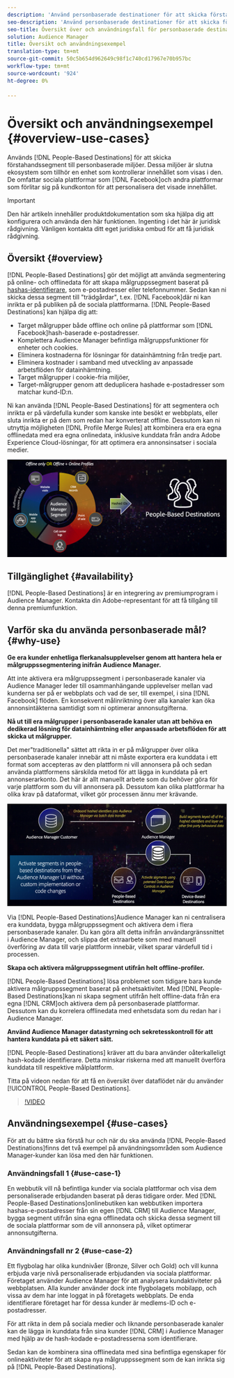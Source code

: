 ```yaml
---
description: 'Använd personbaserade destinationer för att skicka förstahandssegment till personbaserade miljöer. Dessa miljöer är slutna ekosystem som tillhör en enhet som kontrollerar innehållet som visas i den. De innehåller sociala plattformar som Facebook och andra plattformar som förlitar sig på kundkonton för att personalisera det visade innehållet. '
seo-description: 'Använd personbaserade destinationer för att skicka förstahandssegment till personbaserade miljöer. Dessa miljöer är slutna ekosystem som tillhör en enhet som kontrollerar innehållet som visas i den. De innehåller sociala plattformar som Facebook och andra plattformar som förlitar sig på kundkonton för att personalisera det visade innehållet.  '
seo-title: Översikt över och användningsfall för personbaserade destinationer
solution: Audience Manager
title: Översikt och användningsexempel
translation-type: tm+mt
source-git-commit: 50c5b654d962649c98f1c740cd17967e70b957bc
workflow-type: tm+mt
source-wordcount: '924'
ht-degree: 0%

---
```



# Översikt och användningsexempel {#overview-use-cases}

Används [!DNL People-Based Destinations] för att skicka förstahandssegment till personbaserade miljöer. Dessa miljöer är slutna ekosystem som tillhör en enhet som kontrollerar innehållet som visas i den. De omfattar sociala plattformar som [!DNL Facebook]och andra plattformar som förlitar sig på kundkonton för att personalisera det visade innehållet.

>[!IMPORTANT]
>Den här artikeln innehåller produktdokumentation som ska hjälpa dig att konfigurera och använda den här funktionen. Ingenting i det här är juridisk rådgivning. Vänligen kontakta ditt eget juridiska ombud för att få juridisk rådgivning.

## Översikt {#overview}

[!DNL People-Based Destinations] gör det möjligt att använda segmentering på online- och offlinedata för att skapa målgruppssegment baserat på [hashas-identifierare](people-based-destinations-prerequisites.md#hashing-requirements), som e-postadresser eller telefonnummer. Sedan kan ni skicka dessa segment till &quot;trädgårdar&quot;, t.ex. [!DNL Facebook]där ni kan inrikta er på publiken på de sociala plattformarna. [!DNL People-Based Destinations] kan hjälpa dig att:

* Target målgrupper både offline och online på plattformar som [!DNL Facebook]hash-baserade e-postadresser.
* Komplettera Audience Manager befintliga målgruppsfunktioner för enheter och cookies.
* Eliminera kostnaderna för lösningar för datainhämtning från tredje part.
* Eliminera kostnader i samband med utveckling av anpassade arbetsflöden för datainhämtning.
* Target målgrupper i cookie-fria miljöer,
* Target-målgrupper genom att deduplicera hashade e-postadresser som matchar kund-ID:n.

Ni kan använda [!DNL People-Based Destinations] för att segmentera och inrikta er på värdefulla kunder som kanske inte besökt er webbplats, eller sluta inrikta er på dem som redan har konverterat offline. Dessutom kan ni utnyttja möjligheten [!DNL Profile Merge Rules] att kombinera era era egna offlinedata med era egna onlinedata, inklusive kunddata från andra Adobe Experience Cloud-lösningar, för att optimera era annonsinsatser i sociala medier.

![pbd-overview](assets/pbd-overview.png)

## Tillgänglighet {#availability}

[!DNL People-Based Destinations] är en integrering av premiumprogram i Audience Manager. Kontakta din Adobe-representant för att få tillgång till denna premiumfunktion.

## Varför ska du använda personbaserade mål? {#why-use}

**Ge era kunder enhetliga flerkanalsupplevelser genom att hantera hela er målgruppssegmentering inifrån Audience Manager.**

Att inte aktivera era målgruppssegment i personbaserade kanaler via Audience Manager leder till osammanhängande upplevelser mellan vad kunderna ser på er webbplats och vad de ser, till exempel, i sina [!DNL Facebook] flöden. En konsekvent målinriktning över alla kanaler kan öka annonsintäkterna samtidigt som ni optimerar annonsutgifterna.

**Nå ut till era målgrupper i personbaserade kanaler utan att behöva en dedikerad lösning för datainhämtning eller anpassade arbetsflöden för att skicka ut målgrupper.**

Det mer&quot;traditionella&quot; sättet att rikta in er på målgrupper över olika personbaserade kanaler innebär att ni måste exportera era kunddata i ett format som accepteras av den plattform ni vill annonsera på och sedan använda plattformens särskilda metod för att lägga in kunddata på ert annonserarkonto. Det här är allt manuellt arbete som du behöver göra för varje plattform som du vill annonsera på. Dessutom kan olika plattformar ha olika krav på dataformat, vilket gör processen ännu mer krävande.

![pbd-overview](assets/pbd-diagram.png)

Via [!DNL People-Based Destinations]Audience Manager kan ni centralisera era kunddata, bygga målgruppssegment och aktivera dem i flera personbaserade kanaler. Du kan göra allt detta inifrån användargränssnittet i Audience Manager, och slippa det extraarbete som med manuell överföring av data till varje plattform innebär, vilket sparar värdefull tid i processen.

**Skapa och aktivera målgruppssegment utifrån helt offline-profiler.**

[!DNL People-Based Destinations] lösa problemet som tidigare bara kunde aktivera målgruppssegment baserat på enhetsaktivitet. Med [!DNL People-Based Destinations]kan ni skapa segment utifrån helt offline-data från era egna [!DNL CRM]och aktivera dem på personbaserade plattformar. Dessutom kan du korrelera offlinedata med enhetsdata som du redan har i Audience Manager.

**Använd Audience Manager datastyrning och sekretesskontroll för att hantera kunddata på ett säkert sätt.**

[!DNL People-Based Destinations] kräver att du bara använder oåterkalleligt hash-kodade identifierare. Detta minskar riskerna med att manuellt överföra kunddata till respektive målplattform.

Titta på videon nedan för att få en översikt över dataflödet när du använder [!UICONTROL People-Based Destinations].

>[!VIDEO](https://video.tv.adobe.com/v/28968/)

## Användningsexempel {#use-cases}

För att du bättre ska förstå hur och när du ska använda [!DNL People-Based Destinations]finns det två exempel på användningsområden som Audience Manager-kunder kan lösa med den här funktionen.

### Användningsfall 1 {#use-case-1}

En webbutik vill nå befintliga kunder via sociala plattformar och visa dem personaliserade erbjudanden baserat på deras tidigare order. Med [!DNL People-Based Destinations]onlinebutiken kan webbutiken importera hashas-e-postadresser från sin egen [!DNL CRM] till Audience Manager, bygga segment utifrån sina egna offlinedata och skicka dessa segment till de sociala plattformar som de vill annonsera på, vilket optimerar annonsutgifterna.

### Användningsfall nr 2 {#use-case-2}

Ett flygbolag har olika kundnivåer (Bronze, Silver och Gold) och vill kunna erbjuda varje nivå personaliserade erbjudanden via sociala plattformar. Företaget använder Audience Manager för att analysera kundaktiviteter på webbplatsen. Alla kunder använder dock inte flygbolagets mobilapp, och vissa av dem har inte loggat in på företagets webbplats. De enda identifierare företaget har för dessa kunder är medlems-ID och e-postadresser.

För att rikta in dem på sociala medier och liknande personbaserade kanaler kan de lägga in kunddata från sina kunder [!DNL CRM] i Audience Manager med hjälp av de hash-kodade e-postadresserna som identifierare.

Sedan kan de kombinera sina offlinedata med sina befintliga egenskaper för onlineaktiviteter för att skapa nya målgruppssegment som de kan inrikta sig på [!DNL People-Based Destinations].
